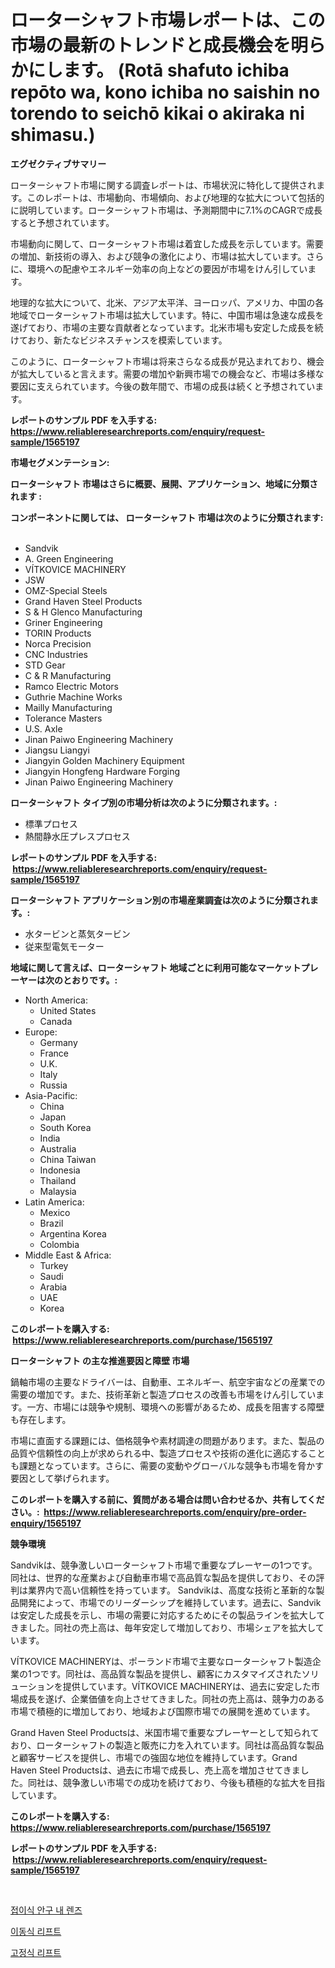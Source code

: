 <p><h1>ローターシャフト市場レポートは、この市場の最新のトレンドと成長機会を明らかにします。 (Rotā shafuto ichiba repōto wa, kono ichiba no saishin no torendo to seichō kikai o akiraka ni shimasu.)</h1></p><p><strong>エグゼクティブサマリー</strong></p>
<p><p>ローターシャフト市場に関する調査レポートは、市場状況に特化して提供されます。このレポートは、市場動向、市場傾向、および地理的な拡大について包括的に説明しています。ローターシャフト市場は、予測期間中に7.1%のCAGRで成長すると予想されています。</p><p>市場動向に関して、ローターシャフト市場は着宜した成長を示しています。需要の増加、新技術の導入、および競争の激化により、市場は拡大しています。さらに、環境への配慮やエネルギー効率の向上などの要因が市場をけん引しています。</p><p>地理的な拡大について、北米、アジア太平洋、ヨーロッパ、アメリカ、中国の各地域でローターシャフト市場は拡大しています。特に、中国市場は急速な成長を遂げており、市場の主要な貢献者となっています。北米市場も安定した成長を続けており、新たなビジネスチャンスを模索しています。</p><p>このように、ローターシャフト市場は将来さらなる成長が見込まれており、機会が拡大していると言えます。需要の増加や新興市場での機会など、市場は多様な要因に支えられています。今後の数年間で、市場の成長は続くと予想されています。</p></p>
<p><strong>レポートのサンプル PDF を入手する: <a href="https://www.reliableresearchreports.com/enquiry/request-sample/1565197">https://www.reliableresearchreports.com/enquiry/request-sample/1565197</a></strong></p>
<p><strong>市場セグメンテーション:</strong></p>
<p><strong> ローターシャフト 市場はさらに概要、展開、アプリケーション、地域に分類されます :</strong></p>
<p><strong>コンポーネントに関しては、 ローターシャフト 市場は次のように分類されます: &nbsp;</strong></p>
<p><ul><li>Sandvik</li><li>A. Green Engineering</li><li>VÍTKOVICE MACHINERY</li><li>JSW</li><li>OMZ-Special Steels</li><li>Grand Haven Steel Products</li><li>S & H Glenco Manufacturing</li><li>Griner Engineering</li><li>TORIN Products</li><li>Norca Precision</li><li>CNC Industries</li><li>STD Gear</li><li>C & R Manufacturing</li><li>Ramco Electric Motors</li><li>Guthrie Machine Works</li><li>Mailly Manufacturing</li><li>Tolerance Masters</li><li>U.S. Axle</li><li>Jinan Paiwo Engineering Machinery</li><li>Jiangsu Liangyi</li><li>Jiangyin Golden Machinery Equipment</li><li>Jiangyin Hongfeng Hardware Forging</li><li>Jinan Paiwo Engineering Machinery</li></ul></p>
<p><strong> ローターシャフト タイプ別の市場分析は次のように分類されます。:</strong></p>
<p><ul><li>標準プロセス</li><li>熱間静水圧プレスプロセス</li></ul></p>
<p><strong>レポートのサンプル PDF を入手する: &nbsp;<a href="https://www.reliableresearchreports.com/enquiry/request-sample/1565197">https://www.reliableresearchreports.com/enquiry/request-sample/1565197</a></strong></p>
<p><strong> ローターシャフト アプリケーション別の市場産業調査は次のように分類されます。:</strong></p>
<p><ul><li>水タービンと蒸気タービン</li><li>従来型電気モーター</li></ul></p>
<p><strong>地域に関して言えば、ローターシャフト 地域ごとに利用可能なマーケットプレーヤーは次のとおりです。:</strong></p>
<p><ul>
    <li>
        North America:
        <ul>
            <li>United States</li>
            <li>Canada</li>
        </ul>
    </li>
    <li>
        Europe:
        <ul>
            <li>Germany</li>
            <li>France</li>
            <li>U.K.</li>
            <li>Italy</li>
            <li>Russia</li>
        </ul>
    </li>
    <li>
        Asia-Pacific:
        <ul>
            <li>China</li>
            <li>Japan</li>
            <li>South Korea</li>
            <li>India</li>
            <li>Australia</li>
            <li>China Taiwan</li>
            <li>Indonesia</li>
            <li>Thailand</li>
            <li>Malaysia</li>
        </ul>
    </li>
    <li>
        Latin America:
        <ul>
            <li>Mexico</li>
            <li>Brazil</li>
            <li>Argentina Korea</li>
            <li>Colombia</li>
        </ul>
    </li>
    <li>
        Middle East & Africa:
        <ul>
            <li>Turkey</li>
            <li>Saudi</li>
            <li>Arabia</li>
            <li>UAE</li>
            <li>Korea</li>
        </ul>
    </li>
    </ul></p>
<p><strong>このレポートを購入する: &nbsp;<a href="https://www.reliableresearchreports.com/purchase/1565197">https://www.reliableresearchreports.com/purchase/1565197</a></strong></p>
<p><strong>ローターシャフト の主な推進要因と障壁 市場</strong></p>
<p><p>鍋軸市場の主要なドライバーは、自動車、エネルギー、航空宇宙などの産業での需要の増加です。また、技術革新と製造プロセスの改善も市場をけん引しています。一方、市場には競争や規制、環境への影響があるため、成長を阻害する障壁も存在します。</p><p>市場に直面する課題には、価格競争や素材調達の問題があります。また、製品の品質や信頼性の向上が求められる中、製造プロセスや技術の進化に適応することも課題となっています。さらに、需要の変動やグローバルな競争も市場を脅かす要因として挙げられます。</p></p>
<p><strong>このレポートを購入する前に、質問がある場合は問い合わせるか、共有してください。:&nbsp; <a href="https://www.reliableresearchreports.com/enquiry/pre-order-enquiry/1565197">https://www.reliableresearchreports.com/enquiry/pre-order-enquiry/1565197</a></strong></p>
<p><strong>競争環境</strong></p>
<p><p>Sandvikは、競争激しいローターシャフト市場で重要なプレーヤーの1つです。同社は、世界的な産業および自動車市場で高品質な製品を提供しており、その評判は業界内で高い信頼性を持っています。 Sandvikは、高度な技術と革新的な製品開発によって、市場でのリーダーシップを維持しています。過去に、Sandvikは安定した成長を示し、市場の需要に対応するためにその製品ラインを拡大してきました。同社の売上高は、毎年安定して増加しており、市場シェアを拡大しています。</p><p>VÍTKOVICE MACHINERYは、ポーランド市場で主要なローターシャフト製造企業の1つです。同社は、高品質な製品を提供し、顧客にカスタマイズされたソリューションを提供しています。VÍTKOVICE MACHINERYは、過去に安定した市場成長を遂げ、企業価値を向上させてきました。同社の売上高は、競争力のある市場で積極的に増加しており、地域および国際市場での展開を進めています。</p><p>Grand Haven Steel Productsは、米国市場で重要なプレーヤーとして知られており、ローターシャフトの製造と販売に力を入れています。同社は高品質な製品と顧客サービスを提供し、市場での強固な地位を維持しています。Grand Haven Steel Productsは、過去に市場で成長し、売上高を増加させてきました。同社は、競争激しい市場での成功を続けており、今後も積極的な拡大を目指しています。</p></p>
<p><strong>このレポートを購入する: &nbsp; <a href="https://www.reliableresearchreports.com/purchase/1565197">https://www.reliableresearchreports.com/purchase/1565197</a></strong></p>
<p><strong>レポートのサンプル PDF を入手する: &nbsp;<a href="https://www.reliableresearchreports.com/enquiry/request-sample/1565197">https://www.reliableresearchreports.com/enquiry/request-sample/1565197</a></strong><strong></strong></p>
<p>&nbsp;</p>
<p><p><a href="https://medium.com/@elod.85/%EC%A0%91%EC%9D%B4%EC%8B%9D-%EC%95%88%EC%99%80%EB%A0%8C%EC%A6%88-%EC%8B%9C%EC%9E%A5-%EA%B7%9C%EB%AA%A8-cagr-%ED%8A%B8%EB%A0%8C%EB%93%9C-2024-2030-541253914ae3">접이식 안구 내 렌즈</a></p><p><a href="https://github.com/xvz497517413/Market-Research-Report-List-1/blob/main/64920884923.md">이동식 리프트</a></p><p><a href="https://github.com/fernandotryO5lson96765/Market-Research-Report-List-1/blob/main/93357704922.md">고정식 리프트</a></p></p>